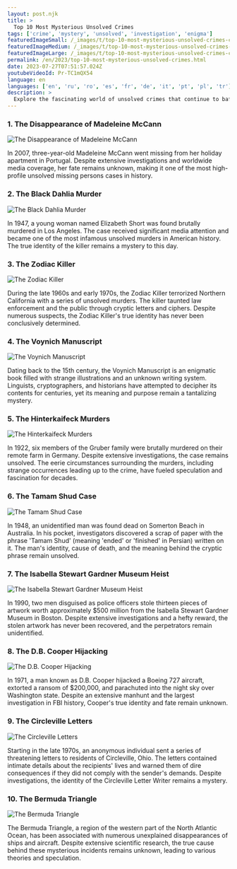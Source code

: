 ```yaml
---
layout: post.njk
title: >
  Top 10 Most Mysterious Unsolved Crimes
tags: ['crime', 'mystery', 'unsolved', 'investigation', 'enigma']
featuredImageSmall: /_images/t/top-10-most-mysterious-unsolved-crimes-cover-en-small.webp
featuredImageMedium: /_images/t/top-10-most-mysterious-unsolved-crimes-cover-en-medium.webp
featuredImageLarge: /_images/t/top-10-most-mysterious-unsolved-crimes-cover-en-large.webp
permalink: /en/2023/top-10-most-mysterious-unsolved-crimes.html
date: 2023-07-27T07:51:57.024Z
youtubeVideoId: Pr-TC1mQX54
language: en
languages: ['en', 'ru', 'ro', 'es', 'fr', 'de', 'it', 'pt', 'pl', 'tr']
description: >
  Explore the fascinating world of unsolved crimes that continue to baffle investigators and captivate the public. From baffling disappearances to perplexing murder cases, these unsolved mysteries will leave you intrigued and questioning the limits of human understanding.
---
```


### 1. The Disappearance of Madeleine McCann

![The Disappearance of Madeleine McCann](/_images/2/287ff66e7d9bfef52912504d342fb0b3-medium.webp)

In 2007, three-year-old Madeleine McCann went missing from her holiday apartment in Portugal. Despite extensive investigations and worldwide media coverage, her fate remains unknown, making it one of the most high-profile unsolved missing persons cases in history.

### 2. The Black Dahlia Murder

![The Black Dahlia Murder](/_images/0/07f150669b764dff3319469e33659a2c-medium.webp)

In 1947, a young woman named Elizabeth Short was found brutally murdered in Los Angeles. The case received significant media attention and became one of the most infamous unsolved murders in American history. The true identity of the killer remains a mystery to this day.

### 3. The Zodiac Killer

![The Zodiac Killer](/_images/6/654bfcba66142f604621074128e2345f-medium.webp)

During the late 1960s and early 1970s, the Zodiac Killer terrorized Northern California with a series of unsolved murders. The killer taunted law enforcement and the public through cryptic letters and ciphers. Despite numerous suspects, the Zodiac Killer's true identity has never been conclusively determined.

### 4. The Voynich Manuscript

![The Voynich Manuscript](/_images/c/cba279d3a07cdbf11e28cc03aaaa8546-medium.webp)

Dating back to the 15th century, the Voynich Manuscript is an enigmatic book filled with strange illustrations and an unknown writing system. Linguists, cryptographers, and historians have attempted to decipher its contents for centuries, yet its meaning and purpose remain a tantalizing mystery.

### 5. The Hinterkaifeck Murders

![The Hinterkaifeck Murders](/_images/4/4ada7881af61962ca7d784466ad0ede8-medium.webp)

In 1922, six members of the Gruber family were brutally murdered on their remote farm in Germany. Despite extensive investigations, the case remains unsolved. The eerie circumstances surrounding the murders, including strange occurrences leading up to the crime, have fueled speculation and fascination for decades.

### 6. The Tamam Shud Case

![The Tamam Shud Case](/_images/6/676424001e2d988a80966ee95cf20274-medium.webp)

In 1948, an unidentified man was found dead on Somerton Beach in Australia. In his pocket, investigators discovered a scrap of paper with the phrase 'Tamam Shud' (meaning 'ended' or 'finished' in Persian) written on it. The man's identity, cause of death, and the meaning behind the cryptic phrase remain unsolved.

### 7. The Isabella Stewart Gardner Museum Heist

![The Isabella Stewart Gardner Museum Heist](/_images/3/3b6705eabb19283e56f317697d17d73e-medium.webp)

In 1990, two men disguised as police officers stole thirteen pieces of artwork worth approximately $500 million from the Isabella Stewart Gardner Museum in Boston. Despite extensive investigations and a hefty reward, the stolen artwork has never been recovered, and the perpetrators remain unidentified.

### 8. The D.B. Cooper Hijacking

![The D.B. Cooper Hijacking](/_images/6/6ced5a13fc9d0c14872f13da9197fef0-medium.webp)

In 1971, a man known as D.B. Cooper hijacked a Boeing 727 aircraft, extorted a ransom of $200,000, and parachuted into the night sky over Washington state. Despite an extensive manhunt and the largest investigation in FBI history, Cooper's true identity and fate remain unknown.

### 9. The Circleville Letters

![The Circleville Letters](/_images/2/29fa3c1dc6af72c2823b1e34ea2c137a-medium.webp)

Starting in the late 1970s, an anonymous individual sent a series of threatening letters to residents of Circleville, Ohio. The letters contained intimate details about the recipients' lives and warned them of dire consequences if they did not comply with the sender's demands. Despite investigations, the identity of the Circleville Letter Writer remains a mystery.

### 10. The Bermuda Triangle

![The Bermuda Triangle](/_images/8/8899dd68b23769a81709419e1adb28c1-medium.webp)

The Bermuda Triangle, a region of the western part of the North Atlantic Ocean, has been associated with numerous unexplained disappearances of ships and aircraft. Despite extensive scientific research, the true cause behind these mysterious incidents remains unknown, leading to various theories and speculation.

